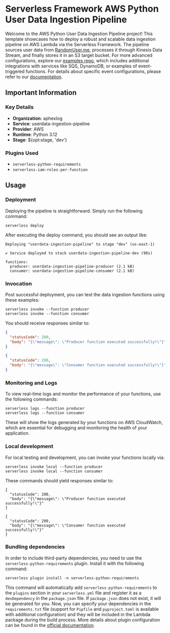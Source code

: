 <!--
title: 'AWS Python User Data Ingestion Pipeline'
description: 'This template demonstrates how to deploy a Python-based user data ingestion pipeline running on AWS using the Serverless Framework. The data is sourced from https://randomuser.me.'
layout: Doc
framework: v4
platform: AWS
language: python
priority: 2
authorLink: 'https://github.com/Aphexlog'
authorName: 'Aaron West'
authorAvatar: ''
-->

# Serverless Framework AWS Python User Data Ingestion Pipeline

Welcome to the AWS Python User Data Ingestion Pipeline project! This template showcases how to deploy a robust and scalable data ingestion pipeline on AWS Lambda via the Serverless Framework. The pipeline sources user data from [RandomUser.me](https://randomuser.me), processes it through Kinesis Data Stream, and finally stores it in an S3 target bucket. For more advanced configurations, explore our [examples repo](https://github.com/serverless/examples/), which includes additional integrations with services like SQS, DynamoDB, or examples of event-triggered functions. For details about specific event configurations, please refer to our [documentation](https://www.serverless.com/framework/docs/providers/aws/events/).

## Important Information

### Key Details

- **Organization**: aphexlog
- **Service**: userdata-ingestion-pipeline
- **Provider**: AWS
- **Runtime**: Python 3.12
- **Stage**: ${opt:stage, 'dev'}

### Plugins Used

- `serverless-python-requirements`
- `serverless-iam-roles-per-function`

## Usage

### Deployment

Deploying the pipeline is straightforward. Simply run the following command:

```
serverless deploy
```

After executing the deploy command, you should see an output like:

```
Deploying "userdata-ingestion-pipeline" to stage "dev" (us-east-1)

✔ Service deployed to stack userdata-ingestion-pipeline-dev (90s)

functions:
  producer: userdata-ingestion-pipeline-producer (2.1 kB)
  consumer: userdata-ingestion-pipeline-consumer (2.1 kB)
```

### Invocation

Post successful deployment, you can test the data ingestion functions using these examples:

```
serverless invoke --function producer
serverless invoke --function consumer
```

You should receive responses similar to:

```json
{
  "statusCode": 200,
  "body": "{\"message\": \"Producer function executed successfully!\"}"
}
```

```json
{
  "statusCode": 200,
  "body": "{\"message\": \"Consumer function executed successfully!\"}"
}
```

### Monitoring and Logs

To view real-time logs and monitor the performance of your functions, use the following commands:

```
serverless logs --function producer
serverless logs --function consumer
```

These will show the logs generated by your functions on AWS CloudWatch, which are essential for debugging and monitoring the health of your application.

### Local development

For local testing and development, you can invoke your functions locally via:

```
serverless invoke local --function producer
serverless invoke local --function consumer
```

These commands should yield responses similar to:

```
{
  "statusCode": 200,
  "body": "{\"message\": \"Producer function executed successfully!\"}"
}
```

```
{
  "statusCode": 200,
  "body": "{\"message\": \"Consumer function executed successfully!\"}"
}
```

### Bundling dependencies

In order to include third-party dependencies, you need to use the `serverless-python-requirements` plugin. Install it with the following command:

```
serverless plugin install -n serverless-python-requirements
```

This command will automatically add `serverless-python-requirements` to the `plugins` section in your `serverless.yml` file and register it as a `devDependency` in the `package.json` file. If `package.json` does not exist, it will be generated for you. Now, you can specify your dependencies in the `requirements.txt` file (support for `Pipfile` and `pyproject.toml` is available with additional configuration) and they will be included in the Lambda package during the build process. More details about plugin configuration can be found in the [official documentation](https://github.com/UnitedIncome/serverless-python-requirements).
